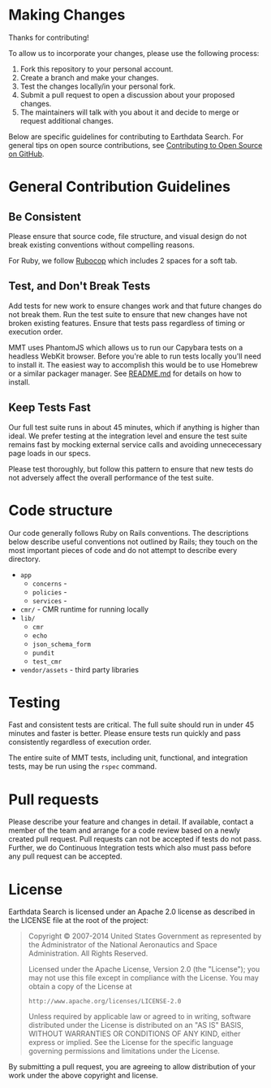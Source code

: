 # Making Changes #

Thanks for contributing!

To allow us to incorporate your changes, please use the following process:

1. Fork this repository to your personal account.
2. Create a branch and make your changes.
3. Test the changes locally/in your personal fork.
4. Submit a pull request to open a discussion about your proposed changes.
5. The maintainers will talk with you about it and decide to merge or request additional changes.

Below are specific guidelines for contributing to Earthdata Search.
For general tips on open source contributions, see
[Contributing to Open Source on GitHub](https://guides.github.com/activities/contributing-to-open-source/).

# General Contribution Guidelines #

## Be Consistent ##

Please ensure that source code, file structure, and visual design
do not break existing conventions without compelling reasons.

For Ruby, we follow [Rubocop](https://github.com/rubocop-hq/ruby-style-guide)
which includes 2 spaces for a soft tab.

## Test, and Don't Break Tests ##

Add tests for new work to ensure changes work and that future changes
do not break them. Run the test suite to ensure that new changes have
not broken existing features. Ensure that tests pass regardless
of timing or execution order.

MMT uses PhantomJS which allows us to run our Capybara tests on a headless
WebKit browser. Before you're able to run tests locally you'll need to install
it. The easiest way to accomplish this would be to use Homebrew or a similar
packager manager. See [README.md](README.md) for details on how to install.

## Keep Tests Fast ##

Our full test suite runs in about 45 minutes, which if anything is higher than
ideal. We prefer testing at the integration level and ensure the test suite
remains fast by mocking external service calls and avoiding unnececessary page
loads in our specs.

Please test thoroughly, but follow this pattern to ensure that new tests do not
adversely affect the overall performance of the test suite.

# Code structure

Our code generally follows Ruby on Rails conventions. The descriptions below
describe useful conventions not outlined by Rails; they touch on the most
important pieces of code and do not attempt to describe every directory.
  
  * `app`
    * `concerns` -
    * `policies` -
    * `services` -
  * `cmr/` - CMR runtime for running locally
  * `lib/`
    * `cmr`
    * `echo`
    * `json_schema_form`
    * `pundit`
    * `test_cmr`
  * `vendor/assets` - third party libraries
    
# Testing #

Fast and consistent tests are critical. The full suite should run in under 45
minutes and faster is better. Please ensure tests run quickly and pass
consistently regardless of execution order.

The entire suite of MMT tests, including unit, functional, and integration
tests, may be run using the `rspec` command.

# Pull requests #
Please describe your feature and changes in detail. If available, contact a
member of the team and arrange for a code review based on a newly created pull
request. Pull requests can not be accepted if tests do not pass. Further, we do
Continuous Integration tests which also must pass before any pull request can be
accepted.

# License #

Earthdata Search is licensed under an Apache 2.0 license as described in
the LICENSE file at the root of the project:

> Copyright © 2007-2014 United States Government as represented by the Administrator of the National Aeronautics and Space Administration. All Rights Reserved.
>
> Licensed under the Apache License, Version 2.0 (the "License"); you may not use this file except in compliance with the License.
> You may obtain a copy of the License at
>
>     http://www.apache.org/licenses/LICENSE-2.0
>
> Unless required by applicable law or agreed to in writing, software distributed under the License is distributed on an "AS IS" BASIS,
> WITHOUT WARRANTIES OR CONDITIONS OF ANY KIND, either express or implied. See the License for the specific language governing permissions and limitations under the License.

By submitting a pull request, you are agreeing to allow distribution
of your work under the above copyright and license.
